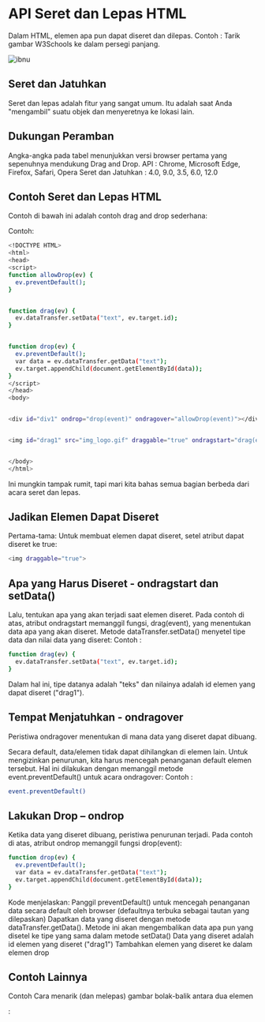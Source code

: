 # API Seret dan Lepas HTML
Dalam HTML, elemen apa pun dapat diseret dan dilepas.
Contoh : 
Tarik gambar W3Schools ke dalam persegi panjang.

![ibnu](https://github.com/uin-unit/docs-html/blob/main/images/drag%20drop.png)
## Seret dan Jatuhkan
Seret dan lepas adalah fitur yang sangat umum. Itu adalah saat Anda "mengambil" suatu objek dan menyeretnya ke lokasi lain.

## Dukungan Peramban
Angka-angka pada tabel menunjukkan versi browser pertama yang sepenuhnya mendukung Drag and Drop.
API : Chrome, Microsoft Edge, Firefox, Safari, Opera 
Seret dan Jatuhkan : 4.0, 9.0, 3.5, 6.0, 12.0

## Contoh Seret dan Lepas HTML
Contoh di bawah ini adalah contoh drag and drop sederhana:


Contoh:
``` sh
<!DOCTYPE HTML>
<html>
<head>
<script>
function allowDrop(ev) {
  ev.preventDefault();
}


function drag(ev) {
  ev.dataTransfer.setData("text", ev.target.id);
}


function drop(ev) {
  ev.preventDefault();
  var data = ev.dataTransfer.getData("text");
  ev.target.appendChild(document.getElementById(data));
}
</script>
</head>
<body>


<div id="div1" ondrop="drop(event)" ondragover="allowDrop(event)"></div>


<img id="drag1" src="img_logo.gif" draggable="true" ondragstart="drag(event)" width="336" height="69">


</body>
</html>
```
Ini mungkin tampak rumit, tapi mari kita bahas semua bagian berbeda dari acara seret dan lepas.
## Jadikan Elemen Dapat Diseret
Pertama-tama: Untuk membuat elemen dapat diseret, setel atribut dapat diseret ke true:
``` sh
<img draggable="true">
```
## Apa yang Harus Diseret - ondragstart dan setData()
Lalu, tentukan apa yang akan terjadi saat elemen diseret.
Pada contoh di atas, atribut ondragstart memanggil fungsi, drag(event), yang menentukan data apa yang akan diseret.
Metode dataTransfer.setData() menyetel tipe data dan nilai data yang diseret:
Contoh : 
``` sh
function drag(ev) {
  ev.dataTransfer.setData("text", ev.target.id);
}
```
Dalam hal ini, tipe datanya adalah "teks" dan nilainya adalah id elemen yang dapat diseret ("drag1").
## Tempat Menjatuhkan - ondragover
Peristiwa ondragover menentukan di mana data yang diseret dapat dibuang.


Secara default, data/elemen tidak dapat dihilangkan di elemen lain. Untuk mengizinkan penurunan, kita harus mencegah penanganan default elemen tersebut.
Hal ini dilakukan dengan memanggil metode event.preventDefault() untuk acara ondragover:
Contoh : 
``` sh
event.preventDefault()
```
## Lakukan Drop – ondrop
Ketika data yang diseret dibuang, peristiwa penurunan terjadi.
Pada contoh di atas, atribut ondrop memanggil fungsi drop(event):
``` sh
function drop(ev) {
  ev.preventDefault();
  var data = ev.dataTransfer.getData("text");
  ev.target.appendChild(document.getElementById(data));
}
```
Kode menjelaskan:
Panggil preventDefault() untuk mencegah penanganan data secara default oleh browser (defaultnya terbuka sebagai tautan yang dilepaskan)
Dapatkan data yang diseret dengan metode dataTransfer.getData(). Metode ini akan mengembalikan data apa pun yang disetel ke tipe yang sama dalam metode setData()
Data yang diseret adalah id elemen yang diseret ("drag1")
Tambahkan elemen yang diseret ke dalam elemen drop
## Contoh Lainnya
Contoh
Cara menarik (dan melepas) gambar bolak-balik antara dua elemen <div>:
